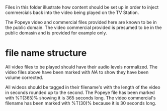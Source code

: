 Files in this folder illustrate how content should be set up in order to inject commercials back into the video being played on the TV Station.

The Popeye video and commercial files provided here are known to be in the public domain. The video commercial provided is presumed to be in the public domasin and is provided for example only.


# file name structure

All video files to be played should have their audio levels normalized. The video files above have been marked with _NA_ to show they have been volume corrected.

All wideos should be tagged in their filename's with the length of the video in seconds rounded up to the second. The Popeye file has been marked with %T(365)% showing it is 365 seconds long. The video commercial's filename has been marked with %T(30)% because it is 30 seconds long.
